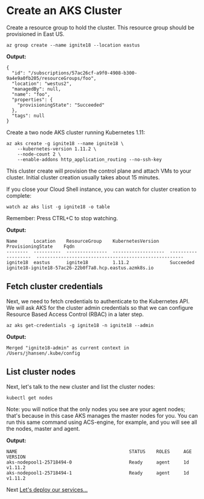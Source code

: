 # Create an AKS Cluster

Create a resource group to hold the cluster. This resource group should be provisioned in East US.

```console
az group create --name ignite18 --location eastus
```

**Output:**
```
{
  "id": "/subscriptions/57ac26cf-a9f0-4908-b300-9a4e9a0fb205/resourceGroups/foo",
  "location": "westus2",
  "managedBy": null,
  "name": "foo",
  "properties": {
    "provisioningState": "Succeeded"
  },
  "tags": null
}
```

Create a two node AKS cluster running Kubernetes 1.11:

```console
az aks create -g ignite18 --name ignite18 \
    --kubernetes-version 1.11.2 \
    --node-count 2 \
    --enable-addons http_application_routing --no-ssh-key
```

This cluster create will provision the control plane and attach VMs to your cluster. Initial cluster creation usually takes about 15 minutes.

If you close your Cloud Shell instance, you can watch for cluster creation to complete:

```console
watch az aks list -g ignite18 -o table
```

Remember: Press CTRL+C to stop watching.

**Output:**
```
Name      Location    ResourceGroup    KubernetesVersion    ProvisioningState    Fqdn
--------  ----------  ---------------  -------------------  -------------------  ------------------------------------------------------
ignite18  eastus      ignite18         1.11.2               Succeeded            ignite18-ignite18-57ac26-22b0f7a8.hcp.eastus.azmk8s.io
```

## Fetch cluster credentials

Next, we need to fetch credentials to authenticate to the Kubernetes API. We will ask AKS for the cluster admin credentials so that we can configure Resource Based Access Control (RBAC) in a later step.

```console
az aks get-credentials -g ignite18 -n ignite18 --admin
```

**Output:**
```
Merged "ignite18-admin" as current context in /Users/jhansen/.kube/config
```

## List cluster nodes

Next, let's talk to the new cluster and list the cluster nodes:

```console
kubectl get nodes
```

Note: you will notice that the only nodes you see are your agent nodes; that's because in this case AKS manages the master nodes for you. You can run this same command using ACS-engine, for example, and you will see all the nodes, master and agent.

**Output:**
```
NAME                                         STATUS    ROLES     AGE       VERSION
aks-nodepool1-25718494-0                     Ready     agent     1d        v1.11.2
aks-nodepool1-25718494-1                     Ready     agent     1d        v1.11.2
```

Next [Let's deploy our services...](02-deploy-apps.md)